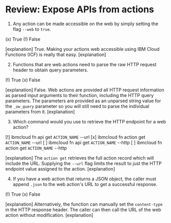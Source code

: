 <!--
#
# Licensed to the Apache Software Foundation (ASF) under one or more
# contributor license agreements.  See the NOTICE file distributed with
# this work for additional information regarding copyright ownership.
# The ASF licenses this file to You under the Apache License, Version 2.0
# (the "License"); you may not use this file except in compliance with
# the License.  You may obtain a copy of the License at
#
#     http://www.apache.org/licenses/LICENSE-2.0
#
# Unless required by applicable law or agreed to in writing, software
# distributed under the License is distributed on an "AS IS" BASIS,
# WITHOUT WARRANTIES OR CONDITIONS OF ANY KIND, either express or implied.
# See the License for the specific language governing permissions and
# limitations under the License.
#
-->

# Review: Expose APIs from actions

1. Any action can be made accessible on the web by simply setting the flag <code>--web</code> to <code>true</code>.

(x) True
(!) False

[explanation]
True. Making your actions web accessible using IBM Cloud Functions (ICF) is really that easy.
[explanation]

2. Functions that are web actions need to parse the raw HTTP request header to obtain query parameters.

(!) True
(x) False

[explanation]
False. Web actions are provided all HTTP request information as parsed input arguments to their function, including the HTTP query parameters.  The parameters are provided as an unparsed string value for the <code>__ow_query_</code> parameter so you will still need to parse the individual parameters from it.
[explanation]

3. Which command would you use to retrieve the HTTP endpoint for a web action?

[!] ibmcloud fn api get <code>ACTION_NAME</code> --url
[x] ibmcloud fn action get <code>ACTION_NAME</code> --url
[ ] ibmcloud fn api get <code>ACTION_NAME</code> --http
[ ] ibmcloud fn action get <code>ACTION_NAME</code> --http

[explanation]
The `action get` retrieves the full action record which will include the URL. Supplying the `--url` flag limits the result to just the HTTP endpoint value assigned to the action.
[explanation]

4. If you have a web action that returns a JSON object, the caller must append <code>.json</code> to the web action's URL to get a successful response.

(!) True
(x) False

[explanation]
Alternatively, the function can manually set the <code>content-type</code> in the HTTP response header.  The caller can then call the URL of the web action without modification.
[explanation]
